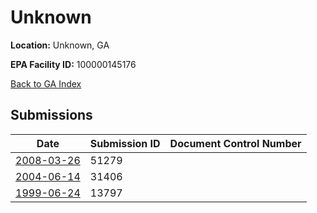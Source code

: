 # Unknown

**Location:** Unknown, GA

**EPA Facility ID:** 100000145176

[Back to GA Index](../../index.md)

## Submissions

| Date | Submission ID | Document Control Number |
|------|--------------|-------------------------|
| [2008-03-26](submissions/51279.md) | 51279 |  |
| [2004-06-14](submissions/31406.md) | 31406 |  |
| [1999-06-24](submissions/13797.md) | 13797 |  |
